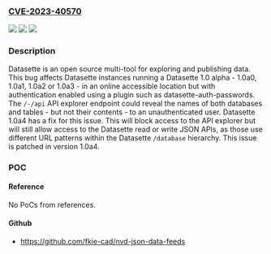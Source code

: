 ### [CVE-2023-40570](https://cve.mitre.org/cgi-bin/cvename.cgi?name=CVE-2023-40570)
![](https://img.shields.io/static/v1?label=Product&message=datasette&color=blue)
![](https://img.shields.io/static/v1?label=Version&message=%3D%20%3E%3D%201.0a0%2C%20%3C%201.0a4%20&color=brighgreen)
![](https://img.shields.io/static/v1?label=Vulnerability&message=CWE-213%3A%20Exposure%20of%20Sensitive%20Information%20Due%20to%20Incompatible%20Policies&color=brighgreen)

### Description

Datasette is an open source multi-tool for exploring and publishing data. This bug affects Datasette instances running a Datasette 1.0 alpha - 1.0a0, 1.0a1, 1.0a2 or 1.0a3 - in an online accessible location but with authentication enabled using a plugin such as datasette-auth-passwords. The `/-/api` API explorer endpoint could reveal the names of both databases and tables - but not their contents - to an unauthenticated user. Datasette 1.0a4 has a fix for this issue. This will block access to the API explorer but will still allow access to the Datasette read or write JSON APIs, as those use different URL patterns within the Datasette `/database` hierarchy. This issue is patched in version 1.0a4.

### POC

#### Reference
No PoCs from references.

#### Github
- https://github.com/fkie-cad/nvd-json-data-feeds

